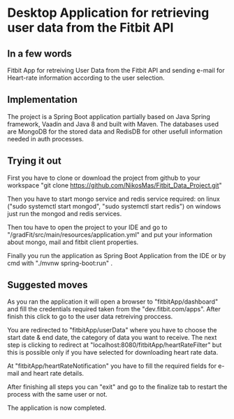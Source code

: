 # Desktop Application for retrieving user data from the Fitbit API

## Ιn a few words
Fitbit App for retreiving User Data from the Fitbit API and sending e-mail for Heart-rate information according to the user selection.

## Implementation
The project is a Spring Boot application partially based on Java Spring framework, Vaadin and Java 8 and built with Maven. The databases used are MongoDB for the stored data and RedisDB for other usefull information needed in auth processes.

## Trying it out
First you have to clone or download the project from github to your workspace "git clone https://github.com/NikosMas/Fitbit_Data_Project.git"

Then you have to start mongo service and redis service required:
on linux ("sudo systemctl start mongod", "sudo systemctl start redis")
on windows just run the mongod and redis services.
   
Then tou have to open the project to your IDE and go to "/gradFit/src/main/resources/application.yml" and put your information about mongo, mail and fitbit client properties. 

Finally you run the application as Spring Boot Application from the IDE or by cmd with "./mvnw spring-boot:run" .

## Suggested moves
As you ran the application it will open a browser to "fitbitApp/dashboard" and fill the credentials required taken from the "dev.fitbit.com/apps". After finish this click to go to the user data retreiving proccess.

You are redirected to "fitbitApp/userData" where you have to choose the start date & end date, the category of data you want to receive. The next step is clicking to redirect at "localhost:8080/fitbitApp/heartRateFilter" but this is possible only if you have selected for downloading heart rate data.

At "fitbitApp/heartRateNotification" you have to fill the required fields for e-mail and heart rate details.

After finishing all steps you can "exit" and go to the finalize tab to restart the process with the same user or not.

The application is now completed.


   
